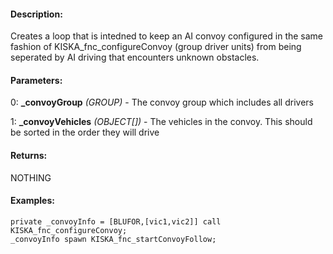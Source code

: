 #### Description:
Creates a loop that is intedned to keep an AI convoy configured in the same fashion of KISKA_fnc_configureConvoy (group driver units) from being seperated by AI driving that encounters unknown obstacles.

#### Parameters:
0: **_convoyGroup** *(GROUP)* - The convoy group which includes all drivers

1: **_convoyVehicles** *(OBJECT[])* - The vehicles in the convoy. This should be sorted in the order they will drive

#### Returns:
NOTHING

#### Examples:
```sqf
private _convoyInfo = [BLUFOR,[vic1,vic2]] call KISKA_fnc_configureConvoy;
_convoyInfo spawn KISKA_fnc_startConvoyFollow;
```

